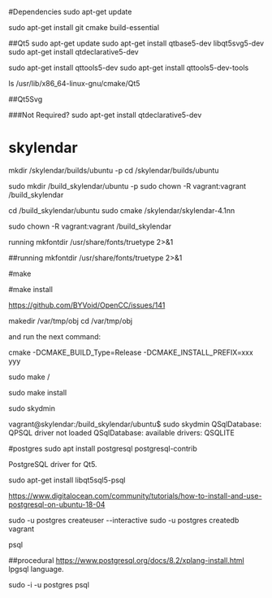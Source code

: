 #Dependencies
sudo apt-get update

sudo apt-get install git cmake build-essential


##Qt5
sudo apt-get update
sudo apt-get install qtbase5-dev libqt5svg5-dev
sudo apt-get install qtdeclarative5-dev

sudo apt-get install qttools5-dev
sudo apt-get install qttools5-dev-tools


ls /usr/lib/x86_64-linux-gnu/cmake/Qt5

##Qt5Svg


###Not Required?
sudo apt-get install qtdeclarative5-dev


# skylendar


mkdir /skylendar/builds/ubuntu -p
cd /skylendar/builds/ubuntu

sudo mkdir /build_skylendar/ubuntu -p
sudo chown -R vagrant:vagrant /build_skylendar

cd /build_skylendar/ubuntu
sudo cmake /skylendar/skylendar-4.1nn

sudo chown -R vagrant:vagrant /build_skylendar

running mkfontdir /usr/share/fonts/truetype  2>&1


##running mkfontdir /usr/share/fonts/truetype  2>&1


#make


#make install




https://github.com/BYVoid/OpenCC/issues/141

makedir /var/tmp/obj
cd /var/tmp/obj

and run the next command:

cmake -DCMAKE_BUILD_Type=Release -DCMAKE_INSTALL_PREFIX=xxx yyy




sudo make /


sudo make install


sudo skydmin


vagrant@skylendar:/build_skylendar/ubuntu$ sudo skydmin
QSqlDatabase: QPSQL driver not loaded
QSqlDatabase: available drivers: QSQLITE


#postgres
sudo apt install postgresql postgresql-contrib


 PostgreSQL driver for Qt5.


sudo apt-get install libqt5sql5-psql

https://www.digitalocean.com/community/tutorials/how-to-install-and-use-postgresql-on-ubuntu-18-04

sudo -u postgres createuser --interactive
sudo -u postgres createdb vagrant


psql


##procedural
https://www.postgresql.org/docs/8.2/xplang-install.html
lpgsql language.

sudo -i -u postgres
psql


